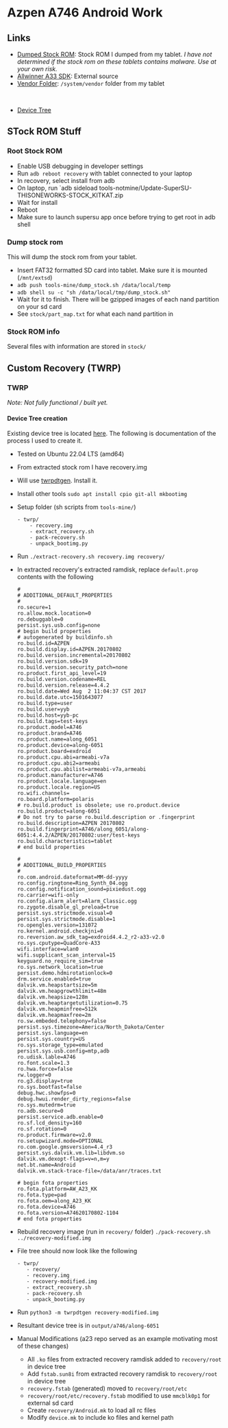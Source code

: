 # Azpen A746 Android Work

## Links

- [Dumped Stock ROM](https://1drv.ms/u/s!AhjgTI1qxX9xhpNCqEHOxzOVnvZi5w?e=kCeBIt): Stock ROM I dumped from my tablet. *I have not determined if the stock rom on these tablets contains malware. Use at your own risk.*
- [Allwinner A33 SDK](https://linux-sunxi.org/A33#Android_SDK): External source
- [Vendor Folder](https://1drv.ms/u/s!AhjgTI1qxX9xhpNBvHlxAAMYwv4KZw?e=F8SGcF): `/system/vendor` folder from my tablet

<br />

- [Device Tree](https://github.com/MB3hel/android_device_azpen_along-6051)

## STock ROM Stuff

### Root Stock ROM

- Enable USB debugging in developer settings
- Run `adb reboot recovery` with tablet connected to your laptop
- In recovery, select install from adb
- On laptop, run `adb sideload tools-notmine/Update-SuperSU-THISONEWORKS-STOCK_KITKAT.zip
- Wait for install
- Reboot
- Make sure to launch supersu app once before trying to get root in adb shell


### Dump stock rom

This will dump the stock rom from your tablet.

- Insert FAT32 formatted SD card into tablet. Make sure it is mounted (`/mnt/extsd`)
- `adb push tools-mine/dump_stock.sh /data/local/temp`
- `adb shell su -c "sh /data/local/tmp/dump_stock.sh"`
- Wait for it to finish. There will be gzipped images of each nand partition on your sd card
- See `stock/part_map.txt` for what each nand partition in


### Stock ROM info

Several files with information are stored in `stock/`


## Custom Recovery (TWRP)

### TWRP

*Note: Not fully functional / built yet.*

#### Device Tree creation

Existing device tree is located [here](https://github.com/MB3hel/android_device_azpen_along-6051). The following is documentation of the process I used to create it.

- Tested on Ubuntu 22.04 LTS (amd64)
- From extracted stock rom I have recovery.img
- Will use [twrpdtgen](https://github.com/twrpdtgen/twrpdtgen). Install it.
- Install other tools `sudo apt install cpio git-all mkbootimg`
- Setup folder (sh scripts from `tools-mine/`)
    ```
    - twrp/
        - recovery.img
        - extract_recovery.sh
        - pack-recovery.sh
        - unpack_bootimg.py
    ```
- Run `./extract-recovery.sh recovery.img recovery/`
- In extracted recovery's extracted ramdisk, replace `default.prop` contents with the following
    ```
    #
    # ADDITIONAL_DEFAULT_PROPERTIES
    #
    ro.secure=1
    ro.allow.mock.location=0
    ro.debuggable=0
    persist.sys.usb.config=none
    # begin build properties
    # autogenerated by buildinfo.sh
    ro.build.id=AZPEN
    ro.build.display.id=AZPEN.20170802
    ro.build.version.incremental=20170802
    ro.build.version.sdk=19
    ro.build.version.security_patch=none
    ro.product.first_api_level=19
    ro.build.version.codename=REL
    ro.build.version.release=4.4.2
    ro.build.date=Wed Aug  2 11:04:37 CST 2017
    ro.build.date.utc=1501643077
    ro.build.type=user
    ro.build.user=yyb
    ro.build.host=yyb-pc
    ro.build.tags=test-keys
    ro.product.model=A746
    ro.product.brand=A746
    ro.product.name=along_6051
    ro.product.device=along-6051
    ro.product.board=exdroid
    ro.product.cpu.abi=armeabi-v7a
    ro.product.cpu.abi2=armeabi
    ro.product.cpu.abilist=armeabi-v7a,armeabi
    ro.product.manufacturer=A746
    ro.product.locale.language=en
    ro.product.locale.region=US
    ro.wifi.channels=
    ro.board.platform=polaris
    # ro.build.product is obsolete; use ro.product.device
    ro.build.product=along-6051
    # Do not try to parse ro.build.description or .fingerprint
    ro.build.description=AZPEN 20170802
    ro.build.fingerprint=A746/along_6051/along-6051:4.4.2/AZPEN/20170802:user/test-keys
    ro.build.characteristics=tablet
    # end build properties

    #
    # ADDITIONAL_BUILD_PROPERTIES
    #
    ro.com.android.dateformat=MM-dd-yyyy
    ro.config.ringtone=Ring_Synth_04.ogg
    ro.config.notification_sound=pixiedust.ogg
    ro.carrier=wifi-only
    ro.config.alarm_alert=Alarm_Classic.ogg
    ro.zygote.disable_gl_preload=true
    persist.sys.strictmode.visual=0
    persist.sys.strictmode.disable=1
    ro.opengles.version=131072
    ro.kernel.android.checkjni=0
    ro.reversion.aw_sdk_tag=exdroid4.4.2_r2-a33-v2.0
    ro.sys.cputype=QuadCore-A33
    wifi.interface=wlan0
    wifi.supplicant_scan_interval=15
    keyguard.no_require_sim=true
    ro.sys.network_location=true
    persist.demo.hdmirotationlock=0
    drm.service.enabled=true
    dalvik.vm.heapstartsize=5m
    dalvik.vm.heapgrowthlimit=48m
    dalvik.vm.heapsize=128m
    dalvik.vm.heaptargetutilization=0.75
    dalvik.vm.heapminfree=512k
    dalvik.vm.heapmaxfree=2m
    ro.sw.embeded.telephony=false
    persist.sys.timezone=America/North_Dakota/Center
    persist.sys.language=en
    persist.sys.country=US
    ro.sys.storage_type=emulated
    persist.sys.usb.config=mtp,adb
    ro.udisk.lable=A746
    ro.font.scale=1.3
    ro.hwa.force=false
    rw.logger=0
    ro.g3.display=true
    ro.sys.bootfast=false
    debug.hwc.showfps=0
    debug.hwui.render_dirty_regions=false
    ro.sys.mutedrm=true
    ro.adb.secure=0
    persist.service.adb.enable=0
    ro.sf.lcd_density=160
    ro.sf.rotation=0
    ro.product.firmware=v2.0
    ro.setupwizard.mode=OPTIONAL
    ro.com.google.gmsversion=4.4_r3
    persist.sys.dalvik.vm.lib=libdvm.so
    dalvik.vm.dexopt-flags=v=n,m=y
    net.bt.name=Android
    dalvik.vm.stack-trace-file=/data/anr/traces.txt

    # begin fota properties
    ro.fota.platform=AW_A23_KK
    ro.fota.type=pad
    ro.fota.oem=along_A23_KK
    ro.fota.device=A746
    ro.fota.version=A74620170802-1104
    # end fota properties
    ```
- Rebuild recovery image (run in `recovery/` folder) `./pack-recovery.sh ../recovery-modified.img`
- File tree should now look like the following
     ```
    - twrp/
        - recovery/
        - recovery.img
        - recovery-modified.img
        - extract_recovery.sh
        - pack-recovery.sh
        - unpack_bootimg.py
    ```
- Run `python3 -m twrpdtgen recovery-modified.img`
- Resultant device tree is in `output/a746/along-6051`

- Manual Modifications (a23 repo served as an example motivating most of these changes)
    - All `.ko` files from extracted recovery ramdisk added to `recovery/root` in device tree
    - Add `fstab.sun8i` from extracted recovery ramdisk to `recovery/root` in device tree
    - `recovery.fstab` (generated) moved to `recovery/root/etc`
    - `recovery/root/etc/recovery.fstab` modified to use `mmcblk0p1` for external sd card
    - Create `recovery/Android.mk` to load all rc files
    - Modify `device.mk` to include ko files and kernel path
